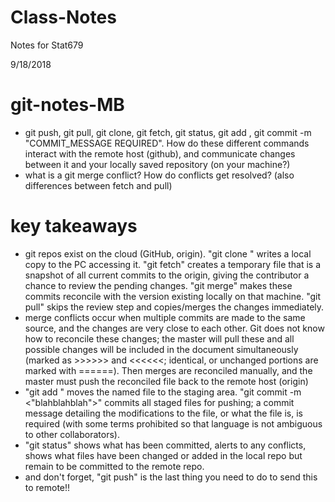 # Class-Notes
Notes for Stat679

9/18/2018
# git-notes-MB
* git push, git pull, git clone, git fetch, git status, git add <filename>, git commit -m "COMMIT_MESSAGE REQUIRED". How do
these different commands interact with the remote host (github), and communicate changes between it and your locally saved repository (on your machine?)
* what is a git merge conflict? How do conflicts get resolved? (also differences between fetch and pull)

# key takeaways
* git repos exist on the cloud (GitHub, origin). "git clone <url>" writes a local copy to the PC accessing it. "git fetch" creates a temporary file that is a snapshot of all current commits to the
origin, giving the contributor a chance to review the pending changes. "git merge" makes these commits reconcile with the version existing locally on that machine. "git pull" skips the review step and
copies/merges the changes immediately.
* merge conflicts occur when multiple commits are made to the same source, and the changes are very close to each other. Git does not know how to reconcile these changes; the master will pull these and
all possible changes will be included in the document simultaneously (marked as >>>>>> and <<<<<<; identical, or unchanged portions are marked with ======). Then merges are reconciled manually, and the
master must push the reconciled file back to the remote host (origin)
* "git add <filename>" moves the named file to the staging area. "git commit -m <"blahblahblah">" commits all staged files for pushing; a commit message detailing the modifications to the file, or what
the file is, is required (with some terms prohibited so that language is not ambiguous to other collaborators).
* "git status" shows what has been committed, alerts to any conflicts, shows what files have been changed or added in the local repo but remain to be committed to the remote repo.
* and don't forget, "git push" is the last thing you need to do to send this to remote!!






